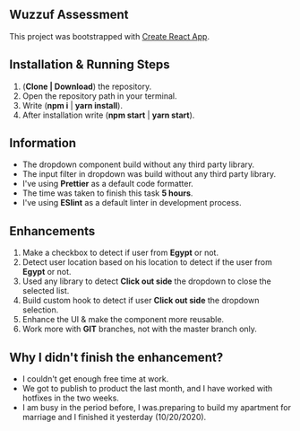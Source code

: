 ## **Wuzzuf Assessment**

This project was bootstrapped with [Create React App](https://github.com/facebook/create-react-app).

## **Installation & Running Steps**

1. (**Clone | Download**) the repository.
2. Open the repository path in your terminal.
3. Write (**npm i** | **yarn install**).
4. After installation write (**npm start** | **yarn start**).

## **Information**

* The dropdown component build without any third party library.
* The input filter in dropdown was build without any third party library.
* I've using **Prettier** as a default code formatter.
* The time was taken to finish this task **5 hours**.
* I've using **ESlint** as a default linter in development process.

## **Enhancements**

1. Make a checkbox to detect if user from **Egypt** or not.
2. Detect user location based on his location to detect if the user from **Egypt** or not.
3. Used any library to detect **Click out side** the dropdown to close the selected list.
4. Build custom hook to detect if user **Click out side** the dropdown selection.
5. Enhance the UI & make the component more reusable.
6. Work more with **GIT** branches, not with the master branch only.

## **Why I didn't finish the enhancement?**

* I couldn't get enough free time at work.
* We got to publish to product the last month, and I have worked with hotfixes in the two weeks.
* I am busy in the period before, I was.preparing to build my apartment for marriage and I finished it yesterday (10/20/2020).
